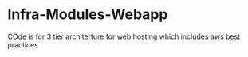 # Infra-Modules-Webapp
COde is for 3 tier architerture for web hosting which includes aws best practices
